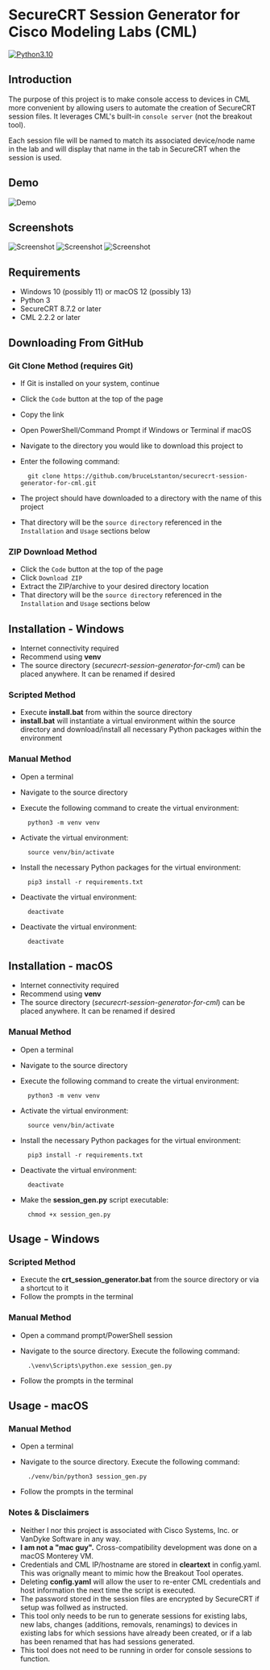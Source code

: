 # SecureCRT Session Generator for Cisco Modeling Labs (CML) 


[![Python3.10](https://img.shields.io/static/v1?label=Python&logo=Python&color=3776AB&message=3.10)](https://www.python.org/)

## Introduction

The purpose of this project is to make console access to devices in CML more convenient by allowing users to automate the creation of SecureCRT session files. It leverages CML's built-in `console server` (not the breakout tool).

Each session file will be named to match its associated device/node name in the lab and will display that name in the tab in SecureCRT when the session is used.

## Demo
![Demo](./docs/images/demo.gif)

## Screenshots
![Screenshot](./docs/images/lab_selection.png)
![Screenshot](./docs/images/seccrt_and_cml.png)
![Screenshot](./docs/images/seccrt_consoled_in.png)

## Requirements

- Windows 10 (possibly 11) or macOS 12 (possibly 13)
- Python 3
- SecureCRT 8.7.2 or later
- CML 2.2.2 or later

## Downloading From GitHub
### Git Clone Method (requires Git)
- If Git is installed on your system, continue
- Click the `Code` button at the top of the page
- Copy the link
- Open PowerShell/Command Prompt if Windows or Terminal if macOS
- Navigate to the directory you would like to download this project to
- Enter the following command:

        git clone https://github.com/bruceLstanton/securecrt-session-generator-for-cml.git
- The project should have downloaded to a directory with the name of this project
- That directory will be the `source directory` referenced in the `Installation` and `Usage` sections below

### ZIP Download Method
- Click the `Code` button at the top of the page
- Click `Download ZIP`
- Extract the ZIP/archive to your desired directory location
- That directory will be the `source directory` referenced in the `Installation` and `Usage` sections below

## Installation - Windows
- Internet connectivity required
- Recommend using **venv**
- The source directory (_securecrt-session-generator-for-cml_) can be placed anywhere. It can be renamed if desired

### Scripted Method
- Execute **install.bat** from within the source directory
- **install.bat** will instantiate a virtual environment within the source directory and download/install all necessary Python packages within the environment

### Manual Method
- Open a terminal
- Navigate to the source directory
- Execute the following command to create the virtual environment:

        python3 -m venv venv

- Activate the virtual environment:

        source venv/bin/activate

- Install the necessary Python packages for the virtual environment:

        pip3 install -r requirements.txt

- Deactivate the virtual environment:

        deactivate

- Deactivate the virtual environment:

        deactivate


## Installation - macOS
- Internet connectivity required
- Recommend using **venv**
- The source directory (_securecrt-session-generator-for-cml_) can be placed anywhere. It can be renamed if desired

### Manual Method
- Open a terminal
- Navigate to the source directory
- Execute the following command to create the virtual environment:

        python3 -m venv venv

- Activate the virtual environment:

        source venv/bin/activate

- Install the necessary Python packages for the virtual environment:

        pip3 install -r requirements.txt

- Deactivate the virtual environment:

        deactivate

- Make the **session_gen.py** script executable:

        chmod +x session_gen.py
## Usage - Windows

### Scripted Method
- Execute the **crt_session_generator.bat** from the source directory or via a shortcut to it
- Follow the prompts in the terminal

### Manual Method
- Open a command prompt/PowerShell session
- Navigate to the source directory. Execute the following command:

        .\venv\Scripts\python.exe session_gen.py

- Follow the prompts in the terminal
## Usage - macOS

### Manual Method
- Open a terminal
- Navigate to the source directory. Execute the following command:

        ./venv/bin/python3 session_gen.py

- Follow the prompts in the terminal

### Notes & Disclaimers
- Neither I nor this project is associated with Cisco Systems, Inc. or VanDyke Software in any way.
- **I am not a "mac guy".** Cross-compatibility development was done on a macOS Monterey VM.
- Credentials and CML IP/hostname are stored in **cleartext** in config.yaml. This was orignally meant to mimic how the Breakout Tool operates.
- Deleting **config.yaml** will allow the user to re-enter CML credentials and host information the next time the script is executed.
- The password stored in the session files are encrypted by SecureCRT if setup was follwed as instructed.
- This tool only needs to be run to generate sessions for existing labs, new labs, changes (additions, removals, renamings) to devices in existing labs for which sessions have already been created, or if a lab has been renamed that has had sessions generated.
- This tool does not need to be running in order for console sessions to function.
